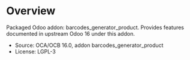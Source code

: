 # Overview

Packaged Odoo addon: barcodes_generator_product. Provides features documented in upstream Odoo 16 under this addon.

- Source: OCA/OCB 16.0, addon barcodes_generator_product
- License: LGPL-3

